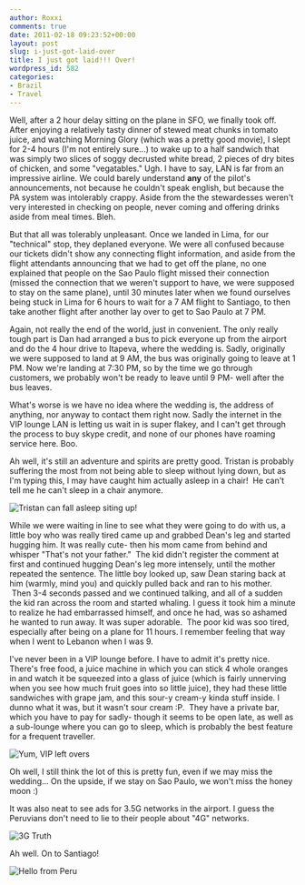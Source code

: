 ```yaml
---
author: Roxxi
comments: true
date: 2011-02-18 09:23:52+00:00
layout: post
slug: i-just-got-laid-over
title: I just got laid!!! Over!
wordpress_id: 582
categories:
- Brazil
- Travel
---
```


Well, after a 2 hour delay sitting on the plane in SFO, we finally took off.  After enjoying a relatively tasty dinner of stewed meat chunks in tomato juice, and watching Morning Glory (which was a pretty good movie), I slept for 2-4 hours (I'm not entirely sure...) to wake up to a half sandwich that was simply two slices of soggy decrusted white bread, 2 pieces of dry bites of chicken, and some "vegatables." Ugh. I have to say, LAN is far from an impressive airline. We could barely understand **any** of the pilot's announcements, not because he couldn't speak english, but because the PA system was intolerably crappy. Aside from the the stewardesses weren't very interested in checking on people, never coming and offering drinks aside from meal times. Bleh.




But that all was tolerably unpleasant. Once we landed in Lima, for our "technical" stop, they deplaned everyone.  We were all confused because our tickets didn't show any connecting flight information, and aside from the flight attendants announcing that we had to get off the plane, no one explained that people on the Sao Paulo flight missed their connection (missed the connection that we weren't support to have, we were supposed to stay on the same plane), until 30 minutes later when we found ourselves being stuck in Lima for 6 hours to wait for a 7 AM flight to Santiago, to then take another flight after another lay over to get to Sao Paulo at 7 PM.




Again, not really the end of the world, just in convenient. The only really tough part is Dan had arranged a bus to pick everyone up from the airport and do the 4 hour drive to Itapeva, where the wedding is.  Sadly, originally we were supposed to land at 9 AM, the bus was originally going to leave at 1 PM.  Now we're landing at 7:30 PM, so by the time we go through customers, we probably won't be ready to leave until 9 PM- well after the bus leaves.




What's worse is we have no idea where the wedding is, the address of anything, nor anyway to contact them right now. Sadly the internet in the VIP lounge LAN is letting us wait in is super flakey, and I can't get through the process to buy skype credit, and none of our phones have roaming service here. Boo.




Ah well, it's still an adventure and spirits are pretty good. Tristan is probably suffering the most from not being able to sleep without lying down, but as I'm typing this, I may have caught him actually asleep in a chair!  He can't tell me he can't sleep in a chair anymore.




![Tristan *can* fall asleep siting up!](/img/2011/02/IMG_56971.jpg)




While we were waiting in line to see what they were going to do with us, a little boy who was really tired came up and grabbed Dean's leg and started hugging him. It was really cute- then his mom came from behind and whisper "That's not your father."  The kid didn't register the comment at first and continued hugging Dean's leg more intensely, until the mother repeated the sentence. The little boy looked up, saw Dean staring back at him (warmly, mind you) and quickly pulled back and ran to his mother.  Then 3-4 seconds passed and we continued talking, and all of a sudden the kid ran across the room and started whaling. I guess it took him a minute to realize he had embarrassed himself, and once he had, was so ashamed he wanted to run away. It was super adorable.  The poor kid was soo tired, especially after being on a plane for 11 hours. I remember feeling that way when I went to Lebanon when I was 9.




I've never been in a VIP lounge before. I have to admit it's pretty nice. There's free food, a juice machine in which you can stick 4 whole oranges in and watch it be squeezed into a glass of juice (which is fairly unnerving when you see how much fruit goes into so little juice), they had these little sandwiches with grape jam, and this sour-y cream-y kinda stuff inside. I dunno what it was, but it wasn't sour cream :P.  They have a private bar, which you have to pay for sadly- though it seems to be open late, as well as a sub-lounge where you can go to sleep, which is probably the best feature for a frequent traveller.




![Yum, VIP left overs](/img/2011/02/IMG_5698.jpg)




Oh well, I still think the lot of this is pretty fun, even if we may miss the wedding... On the upside, if we stay on Sao Paulo, we won't miss the honey moon :)




It was also neat to see ads for 3.5G networks in the airport. I guess the Peruvians don't need to lie to their people about "4G" networks.




![3G Truth](/img/2011/02/IMG_56992.jpg)




Ah well. On to Santiago!




![Hello from Peru](/img/2011/02/IMG_57011.jpg)




 

